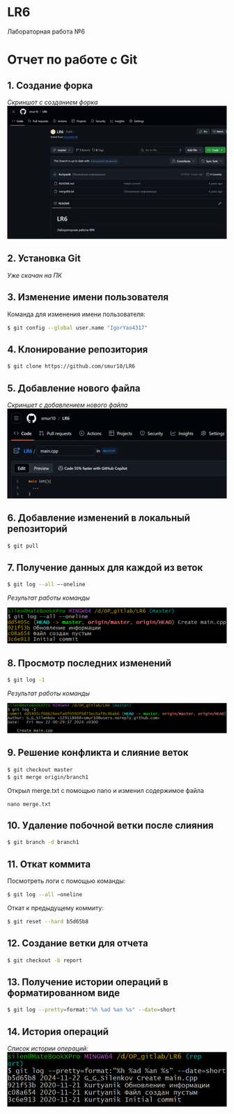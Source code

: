 # LR6
Лабораторная работа №6

# Отчет по работе с Git

## 1. Создание форка
*Скриншот с созданием форка*  
![Скриншот форка](./2024-11-22001413.png)

## 2. Установка Git
*Уже скачан на ПК*  

## 3. Изменение имени пользователя
Команда для изменения имени пользователя:

```bash
$ git config --global user.name "IgorYao4317"
```

## 4. Клонирование репозитория

```bash
$ git clone https://github.com/smur10/LR6
```

## 5. Добавление нового файла
*Скриншет с добавлением нового файла*
![Добавление нового файла](./2024-11-22002830.png)

## 6. Добавление изменений в локальный репозиторий

```bash
$ git pull
```

## 7. Получение данных для каждой из веток

```bash
$ git log --all –-oneline
```

*Результат работы команды*

![Данные из веток](./2024-11-22003319.png)

## 8. Просмотр последних изменений

```bash
$ git log -1
```

*Результат работы команды*

![Последние изменения](./2024-11-22003517.png)

## 9. Решение конфликта и слияние веток

```bash
$ git checkout master
$ git merge origin/branch1
```

Открыл merge.txt с помощью nano и изменил содержимое файла

```
nano merge.txt
```

## 10. Удаление побочной ветки после слияния

```bash
$ git branch -d branch1
```

## 11. Откат коммита
Посмотреть логи с помощью команды:

```bash
$ git log --all –oneline
```

Откат к предыдущему коммиту:

```bash
$ git reset --hard b5d65b8
```

## 12. Создание ветки для отчета

```bash
$ git checkout -b report
```

## 13. Получение истории операций в форматированном виде

```bash
$ git log --pretty=format:"%h %ad %an %s" --date=short
```

## 14. История операций
*Список истории операций:*
![Форматированный вывод](./2024-11-22014439.png)
